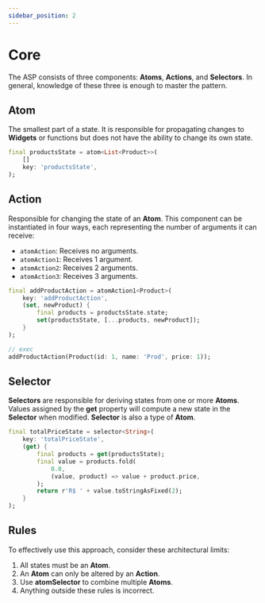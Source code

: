 ```yaml
---
sidebar_position: 2
---
```


# Core

The ASP consists of three components: **Atoms**, **Actions**, and **Selectors**.
In general, knowledge of these three is enough to master the pattern.

## Atom

The smallest part of a state. It is responsible for propagating changes to **Widgets** or functions but does not have the ability to change its own state.

```dart
final productsState = atom<List<Product>>(
    []
    key: 'productsState',
);
```

## Action

Responsible for changing the state of an **Atom**. This component can be instantiated in four ways, each representing the number of arguments it can receive:

- `atomAction`: Receives no arguments.
- `atomAction1`: Receives 1 argument.
- `atomAction2`: Receives 2 arguments.
- `atomAction3`: Receives 3 arguments.

```dart
final addProductAction = atomAction1<Product>(
    key: 'addProductAction',
    (set, newProduct) {
        final products = productsState.state;
        set(productsState, [...products, newProduct]);
    } 
);

// exec
addProductAction(Product(id: 1, name: 'Prod', price: 1));
```

## Selector

**Selectors** are responsible for deriving states from one or more **Atoms**.
Values assigned by the **get** property will compute a new state in the **Selector** when modified. **Selector** is also a type of **Atom**.

```dart
final totalPriceState = selector<String>(
    key: 'totalPriceState',
    (get) {
        final products = get(productsState);
        final value = products.fold(
            0.0,
            (value, product) => value + product.price,
        );
        return r'R$ ' + value.toStringAsFixed(2);
    }
);
```

## Rules

To effectively use this approach, consider these architectural limits:

1. All states must be an **Atom**.
2. An **Atom** can only be altered by an **Action**.
3. Use **atomSelector** to combine multiple **Atoms**.
4. Anything outside these rules is incorrect.

